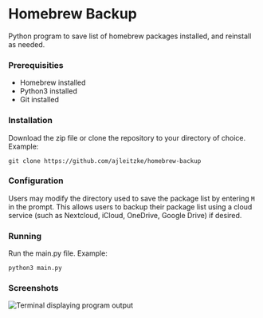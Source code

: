 # Homebrew Backup
Python program to save list of homebrew packages installed, and reinstall as needed. 

### Prerequisities
* Homebrew installed
* Python3 installed
* Git installed

### Installation
Download the zip file or clone the repository to your directory of choice. 
Example:
```
git clone https://github.com/ajleitzke/homebrew-backup
```
### Configuration
Users may modify the directory used to save the package list by entering `M` in the prompt. This allows users to backup their package list using a cloud service (such as Nextcloud, iCloud, OneDrive, Google Drive) if desired.

### Running
Run the main.py file. Example:
```
python3 main.py
```
### Screenshots
![Terminal displaying program output](https://i.ibb.co/2nq8qDF/image.png)
